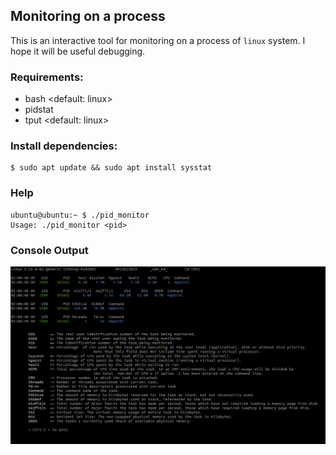 ## Monitoring on a process
This is an interactive tool for monitoring on a process of `linux` system. I hope it will be useful debugging. 

### Requirements:
- bash <default: linux>
- pidstat
- tput <default: linux>

### Install dependencies:

```
$ sudo apt update && sudo apt install sysstat
```

### Help
```
ubuntu@ubuntu:~ $ ./pid_monitor
Usage: ./pid_monitor <pid>
```

### Console Output

<img alt="pid_stats" width="640" src="img/img1.png" />
